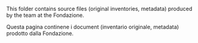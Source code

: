 This folder contains source files (original inventories, metadata) produced by the team at the Fondazione.

Questa pagina continene i document (inventario originale, metadata) prodotto dalla Fondazione.

